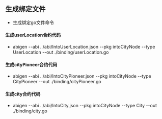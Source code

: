 ## 生成绑定文件

- 生成绑定go文件命令

#### 生成userLocation合约代码

- abigen --abi ../abi/IntoUserLocation.json --pkg intoCityNode --type UserLocation --out ./binding/userLocation.go

#### 生成cityPioneer合约代码

- abigen --abi ../abi/IntoCityPioneer.json --pkg intoCityNode --type CityPioneer --out ./binding/cityPioneer.go

#### 生成city合约代码

- abigen --abi ../abi/IntoCity.json --pkg intoCityNode --type City --out ./binding/city.go